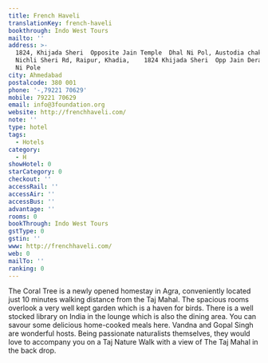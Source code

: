 ```yaml
---
title: French Haveli
translationKey: french-haveli
bookthrough: Indo West Tours
mailto: ''
address: >-
  1824, Khijada Sheri  Opposite Jain Temple  Dhal Ni Pol, Austodia chakla 
  Nichli Sheri Rd, Raipur, Khadia,    1824 Khijada Sheri  Opp Jain Derasar  Dhal
  Ni Pole
city: Ahmedabad
postalcode: 380 001
phone: '-,79221 70629'
mobile: 79221 70629
email: info@3foundation.org
website: http://frenchhaveli.com/
note: ''
type: hotel
tags:
  - Hotels
category:
  - H
showHotel: 0
starCategory: 0
checkout: ''
accessRail: ''
accessAir: ''
accessBus: ''
advantage: ''
rooms: 0
bookThrough: Indo West Tours
gstType: 0
gstin: ''
www: http://frenchhaveli.com/
web: 0
mailTo: ''
ranking: 0
---
```







The Coral Tree is a newly opened  homestay in Agra, conveniently located just 10 minutes walking distance from the Taj Mahal. The spacious rooms overlook a very well kept garden which is a haven for birds.     There is a well stocked library on India in the lounge which is also the dining area. You can savour some delicious home-cooked meals here.    Vandna and Gopal Singh are wonderful hosts. Being passionate naturalists themselves, they would love to accompany you on a Taj Nature Walk with a view of The Taj Mahal in the back drop.   